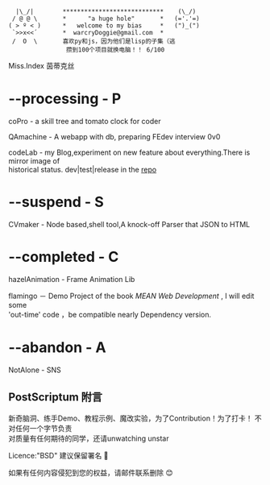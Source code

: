 ```
  |\_/|        ****************************    (\_/)
 / @ @ \       *      "a huge hole"       *   (='.'=)
( > º < )      *   welcome to my bias     *   (")_(")
 `>>x<<´       *  warcryDoggie@gmail.com  *
 /  O  \       喜欢py和js，因为他们是lisp的子集（逃
                攒到100个项目就换电脑！！ 6/100
```

Miss.Index 茵蒂克丝  



# --processing - P  

coPro - a skill tree and tomato clock for coder

QAmachine - A webapp with db, preparing FEdev interview 0v0

codeLab - my Blog,experiment on new feature about everything.There is mirror image of  
historical status. dev|test|release  in the [repo](https://github.com/warcryDoggie/wheelMan)  

# --suspend - S  

CVmaker - Node based,shell tool,A knock-off Parser that JSON to HTML  

# --completed - C  

hazelAnimation - Frame Animation Lib  

flamingo － Demo Project of the book _MEAN Web Development_ , I will edit some  
'out-time' code ，be compatible nearly Dependency version.  

# --abandon - A  

NotAlone - SNS  


## PostScriptum 附言
新奇脑洞、练手Demo、教程示例、魔改实验，为了Contribution！为了打卡！
不对任何一个字节负责    
对质量有任何期待的同学，还请unwatching  unstar    

Licence:"BSD"
建议保留署名 👿

如果有任何内容侵犯到您的权益，请邮件联系删除 😊  
